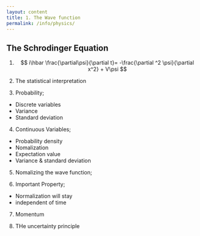 ```yaml
---
layout: content
title: 1. The Wave function
permalink: /info/physics/
---
```

## The Schrodinger Equation

1) $$ i\hbar \frac{\partial\psi}{\partial t}= -\frac{\partial ^2 \psi}{\partial x^2} + V\psi $$

2) The statistical interpretation

3) Probability;
- Discrete variables
- Variance
- Standard deviation

4) Continuous Variables;
- Probability density
- Nomalization
- Expectation value
- Variance & standard deviation

5) Nomalizing the wave function;

6) Important Property;
- Normalization will stay
- independent of time

7) Momentum

8) THe uncertainty principle
